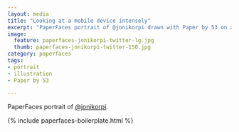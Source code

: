 ```yaml
---
layout: media
title: "Looking at a mobile device intensely"
excerpt: "PaperFaces portrait of @jonikorpi drawn with Paper by 53 on an iPad."
image: 
  feature: paperfaces-jonikorpi-twitter-lg.jpg
  thumb: paperfaces-jonikorpi-twitter-150.jpg
category: paperfaces
tags: 
- portrait
- illustration
- Paper by 53

---
```


PaperFaces portrait of [@jonikorpi](http://twitter.com/jonikorpi).

{% include paperfaces-boilerplate.html %}
